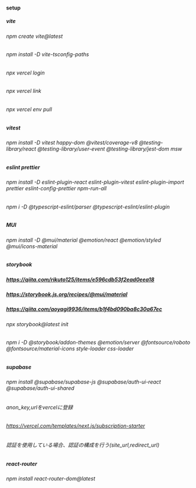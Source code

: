 #### setup


##### vite
###### npm create vite@latest
###### npm install -D vite-tsconfig-paths
###### npx vercel login
###### npx vercel link
###### npx vercel env pull

##### vitest
###### npm install -D vitest happy-dom @vitest/coverage-v8 @testing-library/react @testing-library/user-event @testing-library/jest-dom msw

##### eslint prettier
###### npm install -D eslint-plugin-react eslint-plugin-vitest eslint-plugin-import prettier eslint-config-prettier npm-run-all
###### npm i -D @typescript-eslint/parser @typescript-eslint/eslint-plugin

##### MUI
###### npm install -D @mui/material @emotion/react @emotion/styled @mui/icons-material

##### storybook
##### https://qiita.com/rikuto125/items/e596cdb53f2ead0eea18
##### https://storybook.js.org/recipes/@mui/material
##### https://qiita.com/aoyagi9936/items/b1f4bd090ba8c30a67ec
###### npx storybook@latest init
###### npm i -D @storybook/addon-themes @emotion/server @fontsource/roboto @fontsource/material-icons style-loader css-loader

##### supabase
###### npm install @supabase/supabase-js @supabase/auth-ui-react @supabase/auth-ui-shared
###### anon_key,urlをvercelに登録
###### https://vercel.com/templates/next.js/subscription-starter
###### 認証を使用している場合、認証の構成を行う(site_url,redirect_url)

##### react-router
###### npm install react-router-dom@latest
